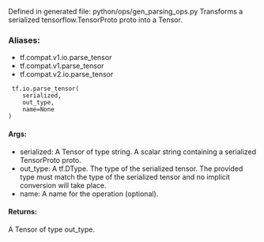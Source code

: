 Defined in generated file: python/ops/gen_parsing_ops.py
Transforms a serialized tensorflow.TensorProto proto into a Tensor.
### Aliases:
- tf.compat.v1.io.parse_tensor
- tf.compat.v1.parse_tensor
- tf.compat.v2.io.parse_tensor

```
 tf.io.parse_tensor(
    serialized,
    out_type,
    name=None
)
```
#### Args:
- serialized: A Tensor of type string. A scalar string containing a serialized TensorProto proto.
- out_type: A tf.DType. The type of the serialized tensor. The provided type must match the type of the serialized tensor and no implicit conversion will take place.
- name: A name for the operation (optional).
#### Returns:
A Tensor of type out_type.
